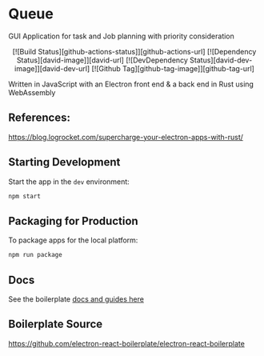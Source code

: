 # Queue
GUI Application for task and Job planning with priority consideration

<div align="center">

[![Build Status][github-actions-status]][github-actions-url]
[![Dependency Status][david-image]][david-url]
[![DevDependency Status][david-dev-image]][david-dev-url]
[![Github Tag][github-tag-image]][github-tag-url]

</div>

Written in JavaScript with an Electron front end & a back end in Rust using WebAssembly

## References:  
https://blog.logrocket.com/supercharge-your-electron-apps-with-rust/  

## Starting Development

Start the app in the `dev` environment:

```bash
npm start
```

## Packaging for Production

To package apps for the local platform:

```bash
npm run package
```

## Docs

See the boilerplate [docs and guides here](https://electron-react-boilerplate.js.org/docs/installation)

## Boilerplate Source
https://github.com/electron-react-boilerplate/electron-react-boilerplate
